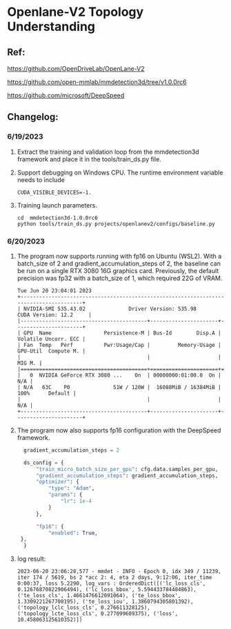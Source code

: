 # Openlane-V2 Topology Understanding
## Ref:

https://github.com/OpenDriveLab/OpenLane-V2

https://github.com/open-mmlab/mmdetection3d/tree/v1.0.0rc6

https://github.com/microsoft/DeepSpeed

## Changelog:

### 6/19/2023

1. Extract the training and validation loop from the mmdetection3d framework and place it in the tools/train_ds.py file.

2. Support debugging on Windows CPU. The runtime environment variable needs to include 
   ```shell
   CUDA_VISIBLE_DEVICES=-1.
   ```

3. Training launch parameters.

   ```shell
   cd  mmdetection3d-1.0.0rc6
   python tools/train_ds.py projects/openlanev2/configs/baseline.py
   ```

### 6/20/2023

1.  The program now supports running with  fp16 on Ubuntu (WSL2). With a batch_size of 2 and gradient_accumulation_steps of 2, the baseline can be run on a single RTX 3080 16G graphics card. Previously, the default precision was fp32 with a batch_size of 1, which required 22G of VRAM.

    ```
    Tue Jun 20 23:04:01 2023
    +---------------------------------------------------------------------------------------+
    | NVIDIA-SMI 535.43.02              Driver Version: 535.98       CUDA Version: 12.2     |
    |-----------------------------------------+----------------------+----------------------+
    | GPU  Name                 Persistence-M | Bus-Id        Disp.A | Volatile Uncorr. ECC |
    | Fan  Temp   Perf          Pwr:Usage/Cap |         Memory-Usage | GPU-Util  Compute M. |
    |                                         |                      |               MIG M. |
    |=========================================+======================+======================|
    |   0  NVIDIA GeForce RTX 3080 ...    On  | 00000000:01:00.0  On |                  N/A |
    | N/A   63C    P0              51W / 120W |  16088MiB / 16384MiB |    100%      Default |
    |                                         |                      |                  N/A |
    +-----------------------------------------+----------------------+----------------------+
    ```


2. The program now also supports fp16 configuration with the DeepSpeed framework.

     ```python
       gradient_accumulation_steps = 2
	
       ds_config = {
           "train_micro_batch_size_per_gpu": cfg.data.samples_per_gpu,
           "gradient_accumulation_steps": gradient_accumulation_steps,
           "optimizer": {
               "type": "Adam",
               "params": {
                   "lr": 1e-4
               }
           },
	
           "fp16": {
               "enabled": True,    
      },
       }
	```


3. log result:

    ```
    2023-06-20 23:06:28,577 - mmdet - INFO - Epoch 0, idx 349 / 11239, iter 174 / 5619, bs 2 *acc 2: 4, eta 2 days, 9:12:06, iter_time 0:00:37, loss 5.2290, log_vars : OrderedDict([('lc_loss_cls', 0.12676870822906494), ('lc_loss_bbox', 5.594433784484863), ('te_loss_cls', 1.4661476612091064), ('te_loss_bbox', 1.3309221267700195), ('te_loss_iou', 1.3860794305801392), ('topology_lclc_loss_cls', 0.276611328125), ('topology_lcte_loss_cls', 0.277099609375), ('loss', 10.458063125610352)])
    ```





